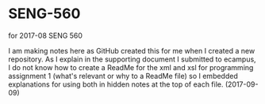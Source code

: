 # SENG-560
for 2017-08 SENG 560

I am making notes here as GitHub created this for me when I created a new repository. As I explain in the supporting document I submitted to ecampus, I do not know how to create a ReadMe for the xml and xsl for programming assignment 1 (what's relevant or why to a ReadMe file) so I embedded explanations for using both in hidden notes at the top of each file. (2017-09-09)
